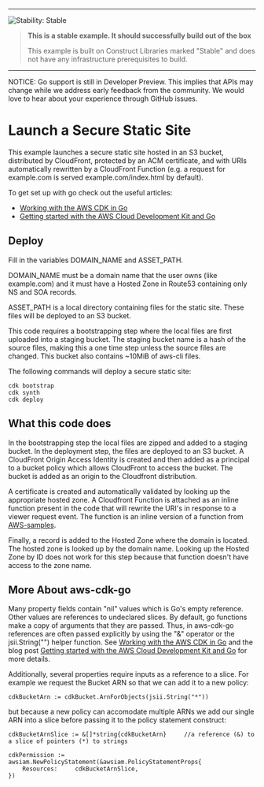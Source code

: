 <!--BEGIN STABILITY BANNER-->
---

![Stability: Stable](https://img.shields.io/badge/stability-Stable-success.svg?style=for-the-badge)

> **This is a stable example. It should successfully build out of the box**
>
> This example is built on Construct Libraries marked "Stable" and does not have any infrastructure prerequisites to build.
---
<!--END STABILITY BANNER-->

NOTICE: Go support is still in Developer Preview. This implies that APIs may change while we address early feedback from the community. We would love to hear about your experience through GitHub issues.

# Launch a Secure Static Site
This example launches a secure static site hosted in an S3 bucket, distributed by CloudFront, protected by an ACM certificate, and with URIs automatically rewritten by a CloudFront Function (e.g. a request for example.com is served  example.com/index.html by default). 

To get set up with go check out the useful articles: 
- [Working with the AWS CDK in Go](https://docs.aws.amazon.com/cdk/latest/guide/work-with-cdk-go.html)
- [Getting started with the AWS Cloud Development Kit and Go](https://aws.amazon.com/blogs/developer/getting-started-with-the-aws-cloud-development-kit-and-go/)

## Deploy

Fill in the variables DOMAIN_NAME and ASSET_PATH. 

DOMAIN_NAME must be a domain name that the user owns (like example.com) and it must have a Hosted Zone in Route53 containing only NS and SOA records.

ASSET_PATH is a local directory containing files for the static site. These files will be deployed to an S3 bucket. 

This code requires a bootstrapping step where the local files are first uploaded into a staging bucket. The staging bucket name is a hash of the source files, making this a one time step unless the source files are changed. This bucket also contains ~10MiB of aws-cli files.

The following commands will deploy a secure static site:

```
cdk bootstrap
cdk synth  
cdk deploy
```

## What this code does

In the bootstrapping step the local files are zipped and added to a staging bucket. In the deployment step, the files are deployed to an S3 bucket. A CloudFront Origin Access Identity is created and then added as a principal to a bucket policy which allows CloudFront to access the bucket. The bucket is added as an origin to the Cloudfront distribution.

A certificate is created and automatically validated by looking up the appropriate hosted zone. A Cloudfront Function is attached as an inline function present in the code that will rewrite the URI's in response to a viewer request event. The function is an inline version of a function from [AWS-samples](https://github.com/aws-samples/amazon-cloudfront-functions/tree/main/url-rewrite-single-page-apps).

Finally, a record is added to the Hosted Zone where the domain is located. The hosted zone is looked up by the domain name. Looking up the Hosted Zone by ID does not work for this step because that function doesn't have access to the zone name.

## More About aws-cdk-go
Many property fields contain "nil" values which is Go's empty reference. Other values are references to undeclared slices. By default, go functions make a copy of arguments that they are passed. Thus, in aws-cdk-go references are often passed explicitly by using the "&" operator or the jsii.String("") helper function. See [Working with the AWS CDK in Go](https://docs.aws.amazon.com/cdk/latest/guide/work-with-cdk-go.html) and the blog post [Getting started with the AWS Cloud Development Kit and Go](https://aws.amazon.com/blogs/developer/getting-started-with-the-aws-cloud-development-kit-and-go/) for more details.

Additionally, several properties require inputs as a reference to a slice. For example we request the Bucket ARN so that we can add it to a new policy:
```
cdkBucketArn := cdkBucket.ArnForObjects(jsii.String("*"))
```
but because a new policy can accomodate multiple ARNs we add our single ARN into a slice before passing it to the policy statement construct:
```
cdkBucketArnSlice := &[]*string{cdkBucketArn}     //a reference (&) to a slice of pointers (*) to strings

cdkPermission := awsiam.NewPolicyStatement(&awsiam.PolicyStatementProps{
	Resources:     cdkBucketArnSlice,
})
```
